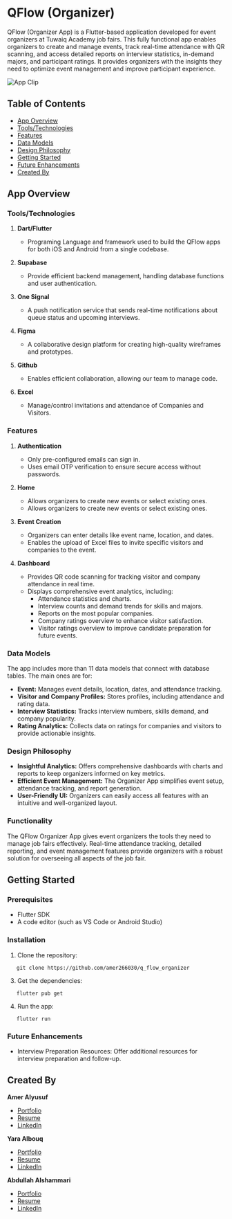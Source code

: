# QFlow (Organizer)

QFlow (Organizer App) is a Flutter-based application developed for event organizers at Tuwaiq Academy job fairs. This fully functional app enables organizers to create and manage events, track real-time attendance with QR scanning, and access detailed reports on interview statistics, in-demand majors, and participant ratings. It provides organizers with the insights they need to optimize event management and improve participant experience.

![App Clip](q_flow_organizer.gif)

## Table of Contents

- [App Overview](#app-overview)
- [Tools/Technologies](#toolstechnologies)
- [Features](#features)
- [Data Models](#data-models)
- [Design Philosophy](#design-philosophy)
- [Getting Started](#getting-started)
- [Future Enhancements](#future-enhancements)
- [Created By](#created-by)

## App Overview

### Tools/Technologies

1. **Dart/Flutter**
   - Programing Language and framework used to build the QFlow apps for both iOS and Android from a single codebase.

2. **Supabase**
   - Provide efficient backend management, handling database functions and user authentication.

3. **One Signal**
   - A push notification service that sends real-time notifications  about queue status and upcoming interviews.

4. **Figma**
   - A collaborative design platform for creating high-quality wireframes and prototypes.

5. **Github**
   - Enables efficient collaboration, allowing our team to manage code.

6. **Excel**
   - Manage/control invitations and attendance of Companies and Visitors.

### Features

1. **Authentication**
   - Only pre-configured emails can sign in.
   - Uses email OTP verification to ensure secure access without passwords.

2. **Home**
   - Allows organizers to create new events or select existing ones.
   - Allows organizers to create new events or select existing ones.
   
3. **Event Creation**
   - Organizers can enter details like event name, location, and dates.
   - Enables the upload of Excel files to invite specific visitors and companies to the event.

4. **Dashboard**
   - Provides QR code scanning for tracking visitor and company attendance in real time.
   - Displays comprehensive event analytics, including:
      - Attendance statistics and charts.
      - Interview counts and demand trends for skills and majors.
      - Reports on the most popular companies.
      - Company ratings overview to enhance visitor satisfaction.
      - Visitor ratings overview to improve candidate preparation for future events.

### Data Models

The app includes more than 11 data models that connect with database tables. The main ones are for:

- **Event:** Manages event details, location, dates, and attendance tracking.
- **Visitor and Company Profiles:** Stores profiles, including attendance and rating data.
- **Interview Statistics:** Tracks interview numbers, skills demand, and company popularity.
- **Rating Analytics:** Collects data on ratings for companies and visitors to provide actionable insights.

### Design Philosophy

- **Insightful Analytics:** Offers comprehensive dashboards with charts and reports to keep organizers informed on key metrics.
- **Efficient Event Management:** The Organizer App simplifies event setup, attendance tracking, and report generation.
- **User-Friendly UI:**  Organizers can easily access all features with an intuitive and well-organized layout.

### Functionality

The QFlow Organizer App gives event organizers the tools they need to manage job fairs effectively. Real-time attendance tracking, detailed reporting, and event management features provide organizers with a robust solution for overseeing all aspects of the job fair.

## Getting Started

### Prerequisites

- Flutter SDK
- A code editor (such as VS Code or Android Studio)

### Installation

1. Clone the repository:

```
   git clone https://github.com/amer266030/q_flow_organizer
```

3. Get the dependencies:

    
```
   flutter pub get
```

4. Run the app:
    
```
   flutter run
```

### Future Enhancements

* Interview Preparation Resources: Offer additional resources for interview preparation and follow-up.

## Created By

**Amer Alyusuf**
- [Portfolio](https://amer266030.github.io)
- [Resume](https://amer266030.github.io/assets/pdf/Amer_CV.pdf)
- [LinkedIn](https://www.linkedin.com/in/amer-alyusuf)

**Yara Albouq**
- [Portfolio](https://bind.link/@yaraalbouq)
- [Resume](https://drive.google.com/file/d/1H0d1yBl9JCLyyc3Uwz3582EW3uy3U3HE/view?usp=drivesdk)
- [LinkedIn](https://www.linkedin.com/in/yaraalbouq)

**Abdullah Alshammari**
- [Portfolio](https://bind.link/@abdullah-al-shammari)
- [Resume](https://www.dropbox.com/scl/fi/usjo2vcuarjhqaulu226e/Abdullah_Alshammari_CV.pdf?rlkey=k297kmstimne5g017fdm9bdkd&st=jwe6dwpc&dl=0)
- [LinkedIn](https://www.linkedin.com/in/abumukhlef)